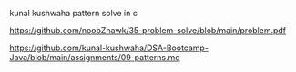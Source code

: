kunal kushwaha pattern solve in c


https://github.com/noobZhawk/35-problem-solve/blob/main/problem.pdf

https://github.com/kunal-kushwaha/DSA-Bootcamp-Java/blob/main/assignments/09-patterns.md
